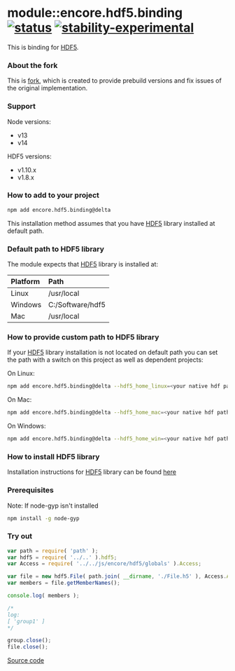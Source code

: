 # module::encore.hdf5.binding  [![status](https://github.com/Wandalen/encore.hdf5.binding/workflows/publish/badge.svg)](https://github.com/Wandalen/encore.hdf5.binding/actions?query=workflow%3Apublish) [![stability-experimental](https://img.shields.io/badge/stability-experimental-orange.svg)](https://github.com/emersion/stability-badges#experimental)

This is binding for [HDF5](https://www.hdfgroup.org/HDF5/).

### About the fork

This is [fork](https://github.com/HDF-NI/hdf5.node), which is created to provide prebuild versions and fix issues of the original implementation.

### Support

Node versions:
* v13
* v14

HDF5 versions:
* v1.10.x
* v1.8.x

### How to add to your project

```bash
npm add encore.hdf5.binding@delta
```

This installation method assumes that you have [HDF5](https://www.hdfgroup.org/HDF5/) library installed at default path.

### Default path to HDF5 library

The module expects that [HDF5](https://www.hdfgroup.org/HDF5/) library is installed at:

| Platform |       Path       |
| :------  | :--------------  |
|  Linux   |    /usr/local    |
| Windows  | C:/Software/hdf5 |
|   Mac    |    /usr/local    |

### How to provide custom path to HDF5 library

If your [HDF5](https://www.hdfgroup.org/HDF5/) library installation is not located on default path you can set the path with a switch on this project as well as
dependent projects:

On Linux:

```bash
npm add encore.hdf5.binding@delta --hdf5_home_linux=<your native hdf path>
```

On Mac:

```bash
npm add encore.hdf5.binding@delta --hdf5_home_mac=<your native hdf path>
```

On Windows:

```bash
npm add encore.hdf5.binding@delta --hdf5_home_win=<your native hdf path>
```

### How to install HDF5 library

Installation instructions for [HDF5](https://www.hdfgroup.org/HDF5/) library can be found [here](https://github.com/Wandalen/encore.hdf5.install)

### Prerequisites

Note: If node-gyp isn't installed

```bash
npm install -g node-gyp
```

### Try out

```javascript
var path = require( 'path' );
var hdf5 = require( '../..' ).hdf5;
var Access = require( '../../js/encore/hdf5/globals' ).Access;

var file = new hdf5.File( path.join( __dirname, './File.h5' ), Access.ACC_RDONLY );
var members = file.getMemberNames();

console.log( members );

/*
log:
[ 'group1' ]
*/

group.close();
file.close();

```

[Source code](./sample/trivial/Sample.ss)
